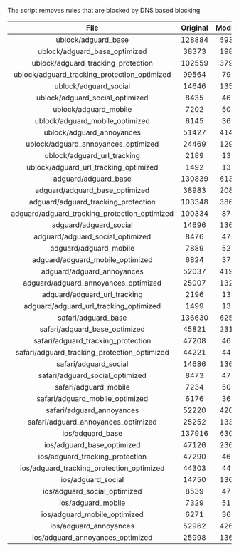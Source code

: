 The script removes rules that are blocked by DNS based blocking.


| File | Original | Modified |
|:----:|:-----:|:-----:|
| ublock/adguard_base | 128884 | 59314 |
| ublock/adguard_base_optimized | 38373 | 19821 |
| ublock/adguard_tracking_protection | 102559 | 37957 |
| ublock/adguard_tracking_protection_optimized | 99564 | 7998 |
| ublock/adguard_social | 14646 | 13585 |
| ublock/adguard_social_optimized | 8435 | 4674 |
| ublock/adguard_mobile | 7202 | 5063 |
| ublock/adguard_mobile_optimized | 6145 | 3618 |
| ublock/adguard_annoyances | 51427 | 41405 |
| ublock/adguard_annoyances_optimized | 24469 | 12938 |
| ublock/adguard_url_tracking | 2189 | 1334 |
| ublock/adguard_url_tracking_optimized | 1492 | 1331 |
| adguard/adguard_base | 130839 | 61329 |
| adguard/adguard_base_optimized | 38983 | 20865 |
| adguard/adguard_tracking_protection | 103348 | 38688 |
| adguard/adguard_tracking_protection_optimized | 100334 | 8713 |
| adguard/adguard_social | 14696 | 13642 |
| adguard/adguard_social_optimized | 8476 | 4718 |
| adguard/adguard_mobile | 7889 | 5243 |
| adguard/adguard_mobile_optimized | 6824 | 3791 |
| adguard/adguard_annoyances | 52037 | 41950 |
| adguard/adguard_annoyances_optimized | 25007 | 13229 |
| adguard/adguard_url_tracking | 2196 | 1341 |
| adguard/adguard_url_tracking_optimized | 1499 | 1338 |
| safari/adguard_base | 136630 | 62581 |
| safari/adguard_base_optimized | 45821 | 23108 |
| safari/adguard_tracking_protection | 47208 | 4628 |
| safari/adguard_tracking_protection_optimized | 44221 | 4480 |
| safari/adguard_social | 14686 | 13626 |
| safari/adguard_social_optimized | 8473 | 4705 |
| safari/adguard_mobile | 7234 | 5099 |
| safari/adguard_mobile_optimized | 6176 | 3648 |
| safari/adguard_annoyances | 52220 | 42056 |
| safari/adguard_annoyances_optimized | 25252 | 13310 |
| ios/adguard_base | 137916 | 63088 |
| ios/adguard_base_optimized | 47126 | 23614 |
| ios/adguard_tracking_protection | 47290 | 4636 |
| ios/adguard_tracking_protection_optimized | 44303 | 4488 |
| ios/adguard_social | 14750 | 13664 |
| ios/adguard_social_optimized | 8539 | 4725 |
| ios/adguard_mobile | 7329 | 5143 |
| ios/adguard_mobile_optimized | 6271 | 3689 |
| ios/adguard_annoyances | 52962 | 42691 |
| ios/adguard_annoyances_optimized | 25998 | 13622 |
